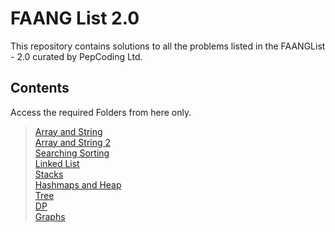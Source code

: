 # FAANG List 2.0

This repository contains solutions to all the problems listed in the FAANGList - 2.0 curated by PepCoding Ltd.

## Contents

Access the required Folders from here only.

> [Array and String](/ArrayString) <br> [Array and String 2](ArrayString) <br> [Searching Sorting](/ArrayString) <br> [Linked List]("ArrayString) <br> [Stacks]("ArrayString) <br> [Hashmaps and Heap]("ArrayString) <br> [Tree]("ArrayString) <br> [DP]("ArrayString) <br> [Graphs]("ArrayString) <br>
